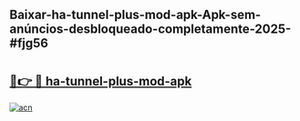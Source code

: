 ## Baixar-ha-tunnel-plus-mod-apk-Apk-sem-anúncios-desbloqueado-completamente-2025-#fjg56

# <h2><a href="https://ainizakaria.my?title=ha-tunnel-plus-mod-apk&ref=20M">🔗👉 🔴 ha-tunnel-plus-mod-apk</a></h2>

[![acn](https://github.com/user-attachments/assets/0f9c940e-d8b0-45ae-aac7-cd30a18b3e1c)](https://ainizakaria.my?title=ha-tunnel-plus-mod-apk&ref=20M)

